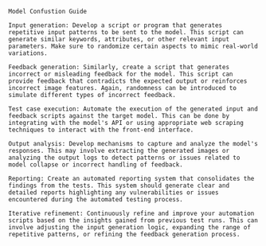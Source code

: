     Model Confustion Guide
    
    Input generation: Develop a script or program that generates repetitive input patterns to be sent to the model. This script can generate similar keywords, attributes, or other relevant input parameters. Make sure to randomize certain aspects to mimic real-world variations.

    Feedback generation: Similarly, create a script that generates incorrect or misleading feedback for the model. This script can provide feedback that contradicts the expected output or reinforces incorrect image features. Again, randomness can be introduced to simulate different types of incorrect feedback.

    Test case execution: Automate the execution of the generated input and feedback scripts against the target model. This can be done by integrating with the model's API or using appropriate web scraping techniques to interact with the front-end interface.

    Output analysis: Develop mechanisms to capture and analyze the model's responses. This may involve extracting the generated images or analyzing the output logs to detect patterns or issues related to model collapse or incorrect handling of feedback.

    Reporting: Create an automated reporting system that consolidates the findings from the tests. This system should generate clear and detailed reports highlighting any vulnerabilities or issues encountered during the automated testing process.

    Iterative refinement: Continuously refine and improve your automation scripts based on the insights gained from previous test runs. This can involve adjusting the input generation logic, expanding the range of repetitive patterns, or refining the feedback generation process.